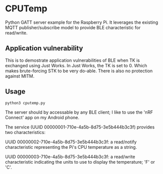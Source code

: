 CPUTemp
========== 
Python GATT server example for the Raspberry Pi. It leverages the existing MQTT publisher/subscribe model to provide BLE characteristic for read/write. 

Application vulnerability 
----- 
This is to demostrate application vulnerabilities of BLE when TK is exchanged using Just Works. In Just Works, the TK is set to 0. Which makes brute-forcing STK to be very do-able. There is also no protection against MITM. 

Usage 
----- 
    python3 cputemp.py

The server should by accessable by any BLE client; I like to use
the 'nRF Connect' app on my Android phone.

The service (UUID 00000001-710e-4a5b-8d75-3e5b444b3c3f) provides 
two characteristics:

UUID 00000002-710e-4a5b-8d75-3e5b444b3c3f: a read/notify
characteristic representing the Pi's CPU temperature as a string.

UUID 00000003-710e-4a5b-8d75-3e5b444b3c3f: a read/write
characteristic indicating the units to use to display the
temperature; 'F' or 'C'.
